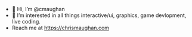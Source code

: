 - 👋 Hi, I’m @cmaughan
- 👀 I’m interested in all things interactive/ui, graphics, game devlopment, live coding.
- Reach me at https://chrismaughan.com

<!---
cmaughan/cmaughan is a ✨ special ✨ repository because its `README.md` (this file) appears on your GitHub profile.
You can click the Preview link to take a look at your changes.
--->
